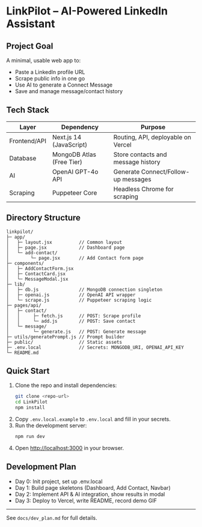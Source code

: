 # LinkPilot – AI-Powered LinkedIn Assistant

## Project Goal
A minimal, usable web app to:
- Paste a LinkedIn profile URL
- Scrape public info in one go
- Use AI to generate a Connect Message
- Save and manage message/contact history

## Tech Stack
| Layer         | Dependency                | Purpose                                  |
|--------------|---------------------------|------------------------------------------|
| Frontend/API | Next.js 14 (JavaScript)   | Routing, API, deployable on Vercel       |
| Database     | MongoDB Atlas (Free Tier) | Store contacts and message history       |
| AI           | OpenAI GPT-4o API         | Generate Connect/Follow-up messages      |
| Scraping     | Puppeteer Core            | Headless Chrome for scraping             |

## Directory Structure
```
linkpilot/
├─ app/
│   ├─ layout.jsx          // Common layout
│   ├─ page.jsx            // Dashboard page
│   └─ add-contact/
│        └─ page.jsx       // Add Contact form page
├─ components/
│   ├─ AddContactForm.jsx
│   ├─ ContactCard.jsx
│   └─ MessageModal.jsx
├─ lib/
│   ├─ db.js               // MongoDB connection singleton
│   ├─ openai.js           // OpenAI API wrapper
│   └─ scrape.js           // Puppeteer scraping logic
├─ pages/api/
│   ├─ contact/
│   │     ├─ fetch.js      // POST: Scrape profile
│   │     └─ add.js        // POST: Save contact
│   └─ message/
│         └─ generate.js   // POST: Generate message
├─ utils/generatePrompt.js // Prompt builder
├─ public/                 // Static assets
├─ .env.local              // Secrets: MONGODB_URI, OPENAI_API_KEY
└─ README.md
```

## Quick Start
1. Clone the repo and install dependencies:
   ```bash
   git clone <repo-url>
   cd LinkPilot
   npm install
   ```
2. Copy `.env.local.example` to `.env.local` and fill in your secrets.
3. Run the development server:
   ```bash
   npm run dev
   ```
4. Open [http://localhost:3000](http://localhost:3000) in your browser.

## Development Plan
- Day 0: Init project, set up .env.local
- Day 1: Build page skeletons (Dashboard, Add Contact, Navbar)
- Day 2: Implement API & AI integration, show results in modal
- Day 3: Deploy to Vercel, write README, record demo GIF

---
See `docs/dev_plan.md` for full details. 